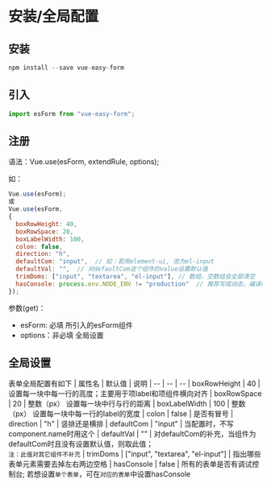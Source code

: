 # 安装/全局配置

## 安装
```js
npm install --save vue-easy-form
```

## 引入

```js
import esForm from "vue-easy-form";
```

## 注册
语法：Vue.use(esForm, extendRule, options);

如：
```js
Vue.use(esForm);
或
Vue.use(esForm, 
{
  boxRowHeight: 40,
  boxRowSpace: 20,
  boxLabelWidth: 100,
  colon: false,
  direction: "h",
  defaultCom: "input",  // 如：若用element-ui, 改为el-input
  defaultVal: "",  // 对defaultCom这个组件的value设置默认值
  trimDoms: ["input", "textarea", "el-input"], // 数组，空数组会全部清空
  hasConsole: process.env.NODE_ENV != "production"  // 推荐写成动态，编译时不用修改
});
```
参数(get)：

- esForm: 必填 所引入的esForm组件
- options：非必填 全局设置

## 全局设置

表单全局配置有如下
| 属性名 | 默认值 | 说明
| -- | -- | --
| boxRowHeight | 40 | 设置每一块中每一行的高度；主要用于项label和项组件横向对齐
| boxRowSpace | 20 | 整数（px） 设置每一块中行与行的距离
| boxLabelWidth | 100 | 整数（px） 设置每一块中每一行的label的宽度
| colon | false | 是否有冒号
| direction | "h" | 竖排还是横排
| defaultCom | "input" | 当配置时，不写component.name时用这个
| defaultVal | "" | 对defaultCom的补充，当组件为defaultCom时且没有设置默认值，则取此值；<br />`注：此值对其它组件不补充`
| trimDoms | ["input", "textarea", "el-input"] | 指出哪些表单元素需要去掉左右两边空格
| hasConsole | false | 所有的表单是否有调试控制台; 若想设置`单个表单`，可在`对应的表单`中设置hasConsole